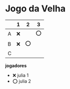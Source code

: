 # Jogo da Velha

|   | 1 | 2 | 3 |
|---|---|---|---|
| A |❌ |   |⭕ |
| B |❌ | ⭕|   |
| C |   |   |   |

**jogadores**

- ❌ julia 1 
- ⭕ julia 2
